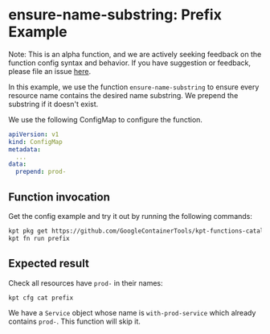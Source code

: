 # ensure-name-substring: Prefix Example

Note: This is an alpha function, and we are actively seeking feedback on the
function config syntax and behavior. If you have suggestion or feedback, please
file an issue [here](https://github.com/GoogleContainerTools/kpt/issues/new/choose).

In this example, we use the function `ensure-name-substring` to ensure every
resource name contains the desired name substring. We prepend the substring if
it doesn't exist.

We use the following ConfigMap to configure the function.

```yaml
apiVersion: v1
kind: ConfigMap
metadata:
  ...
data:
  prepend: prod-
```

## Function invocation

Get the config example and try it out by running the following commands:

<!-- @getAndRunPkg @test -->
```sh
kpt pkg get https://github.com/GoogleContainerTools/kpt-functions-catalog.git/examples/ensure-name-substring/prefix .
kpt fn run prefix
```

## Expected result

Check all resources have `prod-` in their names:

```sh
kpt cfg cat prefix
```

We have a `Service` object whose name is `with-prod-service` which already
contains `prod-`. This function will skip it.
